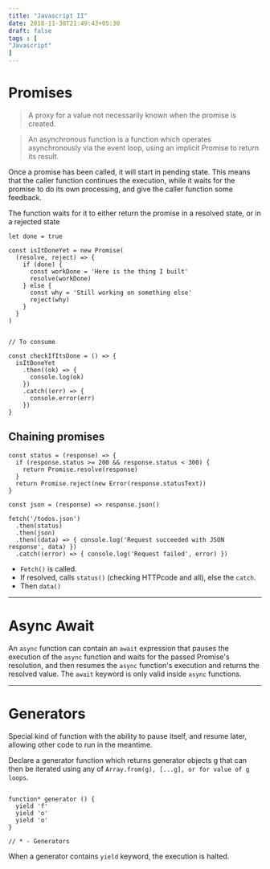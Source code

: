 ```yaml
---
title: "Javascript II"
date: 2018-11-30T21:49:43+05:30
draft: false
tags : [
"Javascript"
]
---
```


# Promises
> A proxy for a value not necessarily known when the promise is created.

> An asynchronous function is a function which operates asynchronously via the event loop, using an implicit Promise to return its result.

Once a promise has been called, it will start in pending state. This means that the caller function continues the execution, while it waits for the promise to do its own processing, and give the caller function some feedback.

The function waits for it to either return the promise in a resolved state, or in a rejected state

```
let done = true

const isItDoneYet = new Promise(
  (resolve, reject) => {
    if (done) {
      const workDone = 'Here is the thing I built'
      resolve(workDone)
    } else {
      const why = 'Still working on something else'
      reject(why)
    }
  }
)


// To consume

const checkIfItsDone = () => {
  isItDoneYet
    .then((ok) => {
      console.log(ok)
    })
    .catch((err) => {
      console.error(err)
    })
}

```

## Chaining promises

```
const status = (response) => {
  if (response.status >= 200 && response.status < 300) {
    return Promise.resolve(response)
  }
  return Promise.reject(new Error(response.statusText))
}

const json = (response) => response.json()

fetch('/todos.json')
  .then(status)
  .then(json)
  .then((data) => { console.log('Request succeeded with JSON response', data) })
  .catch((error) => { console.log('Request failed', error) })
  ```
  - `Fetch()` is called.
  - If resolved, calls `status()` (checking HTTPcode and all), else the `catch`.
  - Then `data()`


  ---- 
# Async Await

An `async` function can contain an `await` expression that pauses the execution of the `async` function and waits for the passed Promise's resolution, and then resumes the `async` function's execution and returns the resolved value. The `await` keyword is only valid inside `async` functions.




-----


# Generators

Special kind of function with the ability to pause itself, and resume later,
allowing other code to run in the meantime.

Declare a generator function which returns generator objects g that can then be iterated using any of `Array.from(g), [...g], or for value of g loops`. 

```

function* generator () {
  yield 'f'
  yield 'o'
  yield 'o'
}

// * - Generators

```
When a generator contains `yield`
keyword, the execution is halted.


